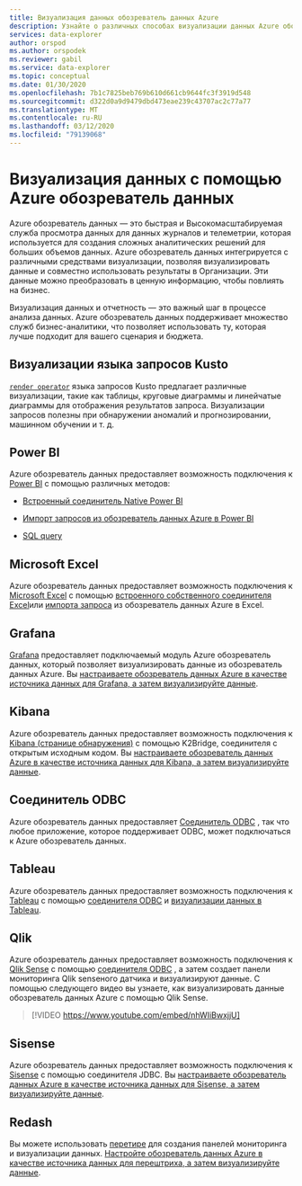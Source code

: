 ```yaml
---
title: Визуализация данных обозреватель данных Azure
description: Узнайте о различных способах визуализации данных Azure обозреватель данных
services: data-explorer
author: orspod
ms.author: orspodek
ms.reviewer: gabil
ms.service: data-explorer
ms.topic: conceptual
ms.date: 01/30/2020
ms.openlocfilehash: 7b1c7825beb769b610d661cb9644fc3f3919d548
ms.sourcegitcommit: d322d0a9d9479dbd473eae239c43707ac2c77a77
ms.translationtype: MT
ms.contentlocale: ru-RU
ms.lasthandoff: 03/12/2020
ms.locfileid: "79139068"
---
```

# <a name="data-visualization-with-azure-data-explorer"></a>Визуализация данных с помощью Azure обозреватель данных 

Azure обозреватель данных — это быстрая и Высокомасштабируемая служба просмотра данных для данных журналов и телеметрии, которая используется для создания сложных аналитических решений для больших объемов данных. Azure обозреватель данных интегрируется с различными средствами визуализации, позволяя визуализировать данные и совместно использовать результаты в Организации. Эти данные можно преобразовать в ценную информацию, чтобы повлиять на бизнес.

Визуализация данных и отчетность — это важный шаг в процессе анализа данных. Azure обозреватель данных поддерживает множество служб бизнес-аналитики, что позволяет использовать ту, которая лучше подходит для вашего сценария и бюджета.

## <a name="kusto-query-language-visualizations"></a>Визуализации языка запросов Kusto

[`render operator`](/azure/kusto/query/renderoperator) языка запросов Kusto предлагает различные визуализации, такие как таблицы, круговые диаграммы и линейчатые диаграммы для отображения результатов запроса. Визуализации запросов полезны при обнаружении аномалий и прогнозировании, машинном обучении и т. д.

## <a name="power-bi"></a>Power BI

Azure обозреватель данных предоставляет возможность подключения к [Power BI](https://powerbi.microsoft.com) с помощью различных методов: 

  * [Встроенный соединитель Native Power BI](/azure/data-explorer/power-bi-connector)

  * [Импорт запросов из обозреватель данных Azure в Power BI](/azure/data-explorer/power-bi-imported-query)
 
  * [SQL query](/azure/data-explorer/power-bi-sql-query)

## <a name="microsoft-excel"></a>Microsoft Excel

Azure обозреватель данных предоставляет возможность подключения к [Microsoft Excel](https://products.office.com/excel) с помощью [встроенного собственного соединителя Excel](excel-connector.md)или [импорта запроса](excel-blank-query.md) из обозреватель данных Azure в Excel.

## <a name="grafana"></a>Grafana

[Grafana](https://grafana.com) предоставляет подключаемый модуль Azure обозреватель данных, который позволяет визуализировать данные из обозреватель данных Azure. Вы [настраиваете обозреватель данных Azure в качестве источника данных для Grafana, а затем визуализируйте данные](/azure/data-explorer/grafana). 

## <a name="kibana"></a>Kibana

Azure обозреватель данных предоставляет возможность подключения к [Kibana (странице обнаружения)](https://www.elastic.co/guide/en/kibana/6.8/discover.html) с помощью K2Bridge, соединителя с открытым исходным кодом. Вы [настраиваете обозреватель данных Azure в качестве источника данных для Kibana, а затем визуализируйте данные](/azure/data-explorer/k2bridge).

## <a name="odbc-connector"></a>Соединитель ODBC

Azure обозреватель данных предоставляет [Соединитель ODBC](connect-odbc.md) , так что любое приложение, которое поддерживает ODBC, может подключаться к Azure обозреватель данных.

## <a name="tableau"></a>Tableau

Azure обозреватель данных предоставляет возможность подключения к [Tableau](https://www.tableau.com) с помощью [соединителя ODBC](/azure/data-explorer/connect-odbc) и [визуализации данных в Tableau](tableau.md).

## <a name="qlik"></a>Qlik

Azure обозреватель данных предоставляет возможность подключения к [Qlik Sense](https://www.qlik.com) с помощью [соединителя ODBC](/azure/data-explorer/connect-odbc) , а затем создает панели мониторинга Qlik senseного датчика и визуализируют данные. С помощью следующего видео вы узнаете, как визуализировать данные обозреватель данных Azure с помощью Qlik Sense. 

> [!VIDEO https://www.youtube.com/embed/nhWIiBwxjjU]  

## <a name="sisense"></a>Sisense

Azure обозреватель данных предоставляет возможность подключения к [Sisense](https://www.sisense.com) с помощью соединителя JDBC. Вы [настраиваете обозреватель данных Azure в качестве источника данных для Sisense, а затем визуализируйте данные](/azure/data-explorer/sisense).

## <a name="redash"></a>Redash

Вы можете использовать [перетире](https://redash.io/) для создания панелей мониторинга и визуализации данных. [Настройте обозреватель данных Azure в качестве источника данных для перештриха, а затем визуализируйте данные](/azure/data-explorer/redash).